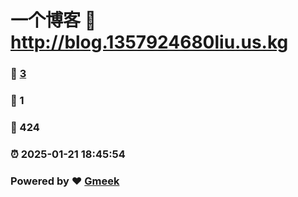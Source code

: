 # 一个博客 :link: http://blog.1357924680liu.us.kg 
### :page_facing_up: [3](http://blog.1357924680liu.us.kg/tag.html) 
### :speech_balloon: 1 
### :hibiscus: 424 
### :alarm_clock: 2025-01-21 18:45:54 
### Powered by :heart: [Gmeek](https://github.com/Meekdai/Gmeek)
